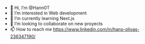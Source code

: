 - 👋 Hi, I’m @Hann0T
- 👀 I’m interested in Web development
- 🌱 I’m currently learning Next.js
- 💞️ I’m looking to collaborate on new proyects
- 📫 How to reach me https://www.linkedin.com/in/hans-olivas-236347190/

<!---
Hann0T/Hann0T is a ✨ special ✨ repository because its `README.md` (this file) appears on your GitHub profile.
You can click the Preview link to take a look at your changes.
--->
